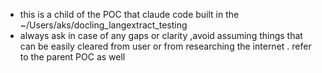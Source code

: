 - this is a child of the POC that claude code built in the ~/Users/aks/docling_langextract_testing
- always ask in case of any gaps or clarity ,avoid assuming things that can be easily cleared from user or from researching the internet . refer to the parent POC as well